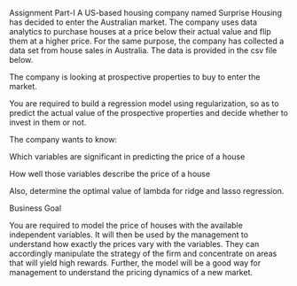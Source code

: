 Assignment Part-I
A US-based housing company named Surprise Housing has decided to enter the Australian market. The company uses data analytics to purchase houses at a price below their actual value and flip them at a higher price. For the same purpose, the company has collected a data set from house sales in Australia. The data is provided in the csv file below.

 

The company is looking at prospective properties to buy to enter the market.

You are required to build a regression model using regularization, so as to predict the actual value of the prospective properties and decide whether to invest in them or not.

 

The company wants to know:

Which variables are significant in predicting the price of a house

How well those variables describe the price of a house

 

Also, determine the optimal value of lambda for ridge and lasso regression.

 

Business Goal 

 

You are required to model the price of houses with the available independent variables. It will then be used by the management to understand how exactly the prices vary with the variables. They can accordingly manipulate the strategy of the firm and concentrate on areas that will yield high rewards. Further, the model will be a good way for management to understand the pricing dynamics of a new market.